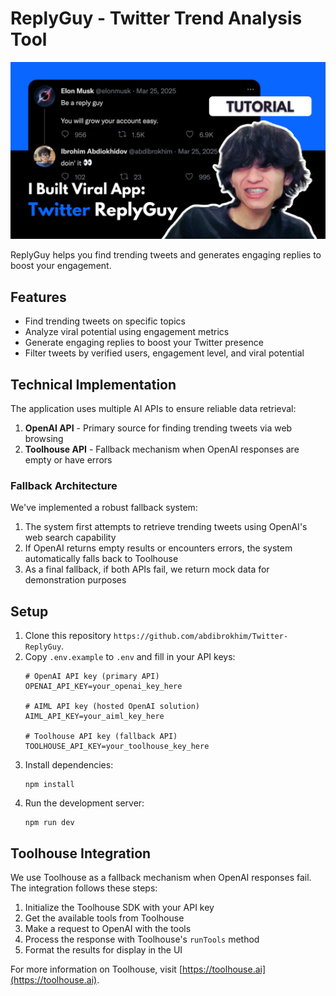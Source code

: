 # ReplyGuy - Twitter Trend Analysis Tool

![promo-image](./public//reply-guy-cover.png)

ReplyGuy helps you find trending tweets and generates engaging replies to boost your engagement.

## Features

- Find trending tweets on specific topics
- Analyze viral potential using engagement metrics
- Generate engaging replies to boost your Twitter presence
- Filter tweets by verified users, engagement level, and viral potential

## Technical Implementation

The application uses multiple AI APIs to ensure reliable data retrieval:

1. **OpenAI API** - Primary source for finding trending tweets via web browsing
2. **Toolhouse API** - Fallback mechanism when OpenAI responses are empty or have errors

### Fallback Architecture

We've implemented a robust fallback system:

1. The system first attempts to retrieve trending tweets using OpenAI's web search capability
2. If OpenAI returns empty results or encounters errors, the system automatically falls back to Toolhouse
3. As a final fallback, if both APIs fail, we return mock data for demonstration purposes

## Setup

1. Clone this repository `https://github.com/abdibrokhim/Twitter-ReplyGuy`.
2. Copy `.env.example` to `.env` and fill in your API keys:
   ```
   # OpenAI API key (primary API)
   OPENAI_API_KEY=your_openai_key_here
   
   # AIML API key (hosted OpenAI solution)
   AIML_API_KEY=your_aiml_key_here
   
   # Toolhouse API key (fallback API)
   TOOLHOUSE_API_KEY=your_toolhouse_key_here
   ```
3. Install dependencies:
   ```
   npm install
   ```
4. Run the development server:
   ```
   npm run dev
   ```

## Toolhouse Integration

We use Toolhouse as a fallback mechanism when OpenAI responses fail. The integration follows these steps:

1. Initialize the Toolhouse SDK with your API key
2. Get the available tools from Toolhouse
3. Make a request to OpenAI with the tools
4. Process the response with Toolhouse's `runTools` method
5. Format the results for display in the UI

For more information on Toolhouse, visit [https://toolhouse.ai](https://toolhouse.ai).